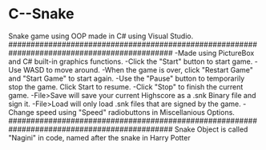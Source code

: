 # C--Snake
Snake game using OOP made in C# using Visual Studio.
#############################################################################################
-Made using PictureBox and C# built-in graphics functions.
-Click the "Start" button to start game.
-Use WASD to move around.
-When the game is over, click "Restart Game" and "Start Game" to start again.
-Use the "Pause" button to temporarily stop the game. Click Start to resume.
-Click "Stop" to finish the current game.
-File>Save will save your current Highscore as a .snk Binary file and sign it. 
-File>Load will only load .snk files that are signed by the game.
-Change speed using "Speed" radiobuttons in Miscellanious Options.
#############################################################################################
Snake Object is called "Nagini" in code, named after the snake in Harry Potter
